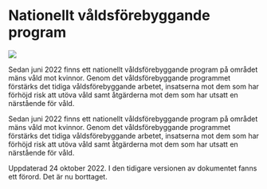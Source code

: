 # Nationellt våldsförebyggande program

![](/contentassets/7236f46513524faaa2bd912c8d9000c6/framsida-nationellt-valdsforebyggande-program-150.jpg?width=150&quality=85)

Sedan juni 2022 finns ett nationellt våldsförebyggande program på området mäns våld mot kvinnor. Genom det våldsförebyggande programmet förstärks det tidiga våldsförebyggande arbetet, insatserna mot dem som har förhöjd risk att utöva våld samt åtgärderna mot dem som har utsatt en närstående för våld.

Sedan juni 2022 finns ett nationellt våldsförebyggande program på området mäns våld mot kvinnor. Genom det våldsförebyggande programmet förstärks det tidiga våldsförebyggande arbetet, insatserna mot dem som har förhöjd risk att utöva våld samt åtgärderna mot dem som har utsatt en närstående för våld.

Uppdaterad 24 oktober 2022. I den tidigare versionen av dokumentet fanns ett förord. Det är nu borttaget.

